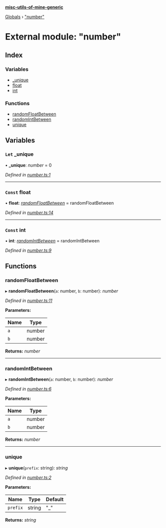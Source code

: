 **[misc-utils-of-mine-generic](../README.md)**

[Globals](../globals.md) › ["number"](_number_.md)

# External module: "number"

## Index

### Variables

* [_unique](_number_.md#let-_unique)
* [float](_number_.md#const-float)
* [int](_number_.md#const-int)

### Functions

* [randomFloatBetween](_number_.md#randomfloatbetween)
* [randomIntBetween](_number_.md#randomintbetween)
* [unique](_number_.md#unique)

## Variables

### `Let` _unique

• **_unique**: *number* = 0

*Defined in [number.ts:1](https://github.com/cancerberoSgx/misc-utils-of-mine/blob/f859755/misc-utils-of-mine-generic/src/number.ts#L1)*

___

### `Const` float

• **float**: *[randomFloatBetween](_number_.md#randomfloatbetween)* =  randomFloatBetween

*Defined in [number.ts:14](https://github.com/cancerberoSgx/misc-utils-of-mine/blob/f859755/misc-utils-of-mine-generic/src/number.ts#L14)*

___

### `Const` int

• **int**: *[randomIntBetween](_number_.md#randomintbetween)* =  randomIntBetween

*Defined in [number.ts:9](https://github.com/cancerberoSgx/misc-utils-of-mine/blob/f859755/misc-utils-of-mine-generic/src/number.ts#L9)*

## Functions

###  randomFloatBetween

▸ **randomFloatBetween**(`a`: number, `b`: number): *number*

*Defined in [number.ts:11](https://github.com/cancerberoSgx/misc-utils-of-mine/blob/f859755/misc-utils-of-mine-generic/src/number.ts#L11)*

**Parameters:**

Name | Type |
------ | ------ |
`a` | number |
`b` | number |

**Returns:** *number*

___

###  randomIntBetween

▸ **randomIntBetween**(`a`: number, `b`: number): *number*

*Defined in [number.ts:6](https://github.com/cancerberoSgx/misc-utils-of-mine/blob/f859755/misc-utils-of-mine-generic/src/number.ts#L6)*

**Parameters:**

Name | Type |
------ | ------ |
`a` | number |
`b` | number |

**Returns:** *number*

___

###  unique

▸ **unique**(`prefix`: string): *string*

*Defined in [number.ts:2](https://github.com/cancerberoSgx/misc-utils-of-mine/blob/f859755/misc-utils-of-mine-generic/src/number.ts#L2)*

**Parameters:**

Name | Type | Default |
------ | ------ | ------ |
`prefix` | string | "_" |

**Returns:** *string*